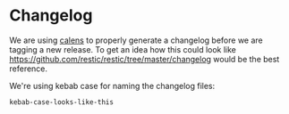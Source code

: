 # Changelog

We are using [calens](https://github.com/restic/calens) to properly generate a
changelog before we are tagging a new release. To get an idea how this could
look like <https://github.com/restic/restic/tree/master/changelog> would be the
best reference.

We're using kebab case for naming the changelog files:

`kebab-case-looks-like-this`
